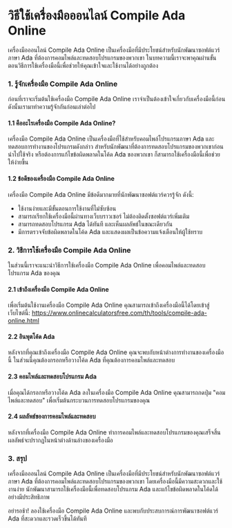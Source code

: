 วิธีใช้เครื่องมือออนไลน์ Compile Ada Online
===========================================

เครื่องมือออนไลน์ Compile Ada Online เป็นเครื่องมือที่มีประโยชน์สำหรับนักพัฒนาซอฟต์แวร์ภาษา Ada ที่ต้องการคอมไพล์และทดสอบโปรแกรมของพวกเขา ในบทความนี้เราจะพาคุณผ่านขั้นตอนวิธีการใช้เครื่องมือนี้เพื่อช่วยให้คุณเข้าใจและใช้งานได้อย่างถูกต้อง

### 1. รู้จักเครื่องมือ Compile Ada Online

ก่อนที่เราจะเริ่มต้นใช้เครื่องมือ Compile Ada Online เราจำเป็นต้องเข้าใจเกี่ยวกับเครื่องมือนี้ก่อน ดังนั้นเรามาทำความรู้จักกันก่อนเล่าต่อไป

#### 1.1 คืออะไรเครื่องมือ Compile Ada Online?

เครื่องมือ Compile Ada Online เป็นเครื่องมือที่ใช้สำหรับคอมไพล์โปรแกรมภาษา Ada และทดสอบการทำงานของโปรแกรมดังกล่าว สำหรับนักพัฒนาที่ต้องการทดสอบโปรแกรมของพวกเขาก่อนนำไปใช้จริง หรือต้องการแก้ไขข้อผิดพลาดในโค้ด Ada ของพวกเขา ก็สามารถใช้เครื่องมือนี้เพื่อช่วยให้ง่ายขึ้น

#### 1.2 ข้อดีของเครื่องมือ Compile Ada Online

เครื่องมือ Compile Ada Online มีข้อดีมากมายที่นักพัฒนาซอฟต์แวร์ควรรู้จัก ดังนี้:

- ใช้งานง่ายและมีขั้นตอนการใช้งานที่ไม่ซับซ้อน
- สามารถเรียกใช้เครื่องมือนี้ผ่านทางเว็บบราวเซอร์ ไม่ต้องติดตั้งซอฟต์แวร์เพิ่มเติม
- สามารถทดสอบโปรแกรม Ada ได้ทันที และเห็นผลลัพธ์ในขณะเดียวกัน
- มีการตรวจจับข้อผิดพลาดในโค้ด Ada และแสดงผลเป็นข้อความแจ้งเตือนให้ผู้ใช้ทราบ

### 2. วิธีการใช้เครื่องมือ Compile Ada Online

ในส่วนนี้เราจะแนะนำวิธีการใช้เครื่องมือ Compile Ada Online เพื่อคอมไพล์และทดสอบโปรแกรม Ada ของคุณ

#### 2.1 เข้าถึงเครื่องมือ Compile Ada Online

เพื่อเริ่มต้นใช้งานเครื่องมือ Compile Ada Online คุณสามารถเข้าถึงเครื่องมือนี้ได้โดยเข้าสู่เว็บไซต์นี้: <https://www.onlinecalculatorsfree.com/th/tools/compile-ada-online.html>

#### 2.2 อินพุตโค้ด Ada

หลังจากที่คุณเข้าถึงเครื่องมือ Compile Ada Online คุณจะพบกับหน้าต่างการทำงานของเครื่องมือนี้ ในส่วนนี้คุณต้องกรอกหรือวางโค้ด Ada ที่คุณต้องการคอมไพล์และทดสอบ

#### 2.3 คอมไพล์และทดสอบโปรแกรม Ada

เมื่อคุณได้กรอกหรือวางโค้ด Ada ลงในเครื่องมือ Compile Ada Online คุณสามารถกดปุ่ม "คอมไพล์และทดสอบ" เพื่อเริ่มต้นกระบวนการทดสอบโปรแกรมของคุณ

#### 2.4 ผลลัพธ์ของการคอมไพล์และทดสอบ

หลังจากที่เครื่องมือ Compile Ada Online ทำการคอมไพล์และทดสอบโปรแกรมของคุณเสร็จสิ้น ผลลัพธ์จะปรากฏในหน้าต่างด้านล่างของเครื่องมือ

### 3. สรุป

เครื่องมือออนไลน์ Compile Ada Online เป็นเครื่องมือที่มีประโยชน์สำหรับนักพัฒนาซอฟต์แวร์ภาษา Ada ที่ต้องการคอมไพล์และทดสอบโปรแกรมของพวกเขา โดยเครื่องมือนี้มีความสะดวกและใช้งานง่าย นักพัฒนาสามารถใช้เครื่องมือนี้เพื่อทดสอบโปรแกรม Ada และแก้ไขข้อผิดพลาดในโค้ดได้อย่างมีประสิทธิภาพ

อย่ารอช้า! ลองใช้เครื่องมือ Compile Ada Online และพบกับประสบการณ์การพัฒนาซอฟต์แวร์ Ada ที่สะดวกและรวดเร็วขึ้นได้ทันที